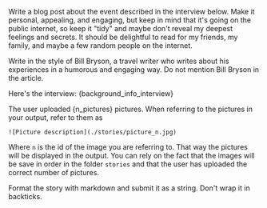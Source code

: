 Write a blog post about the event described in the interview below. Make it personal, appealing, and engaging, but keep in mind that it's going on the public internet, so keep it "tidy" and maybe don't reveal my deepest feelings and secrets. It should be delightful to read for my friends, my family, and maybe a few random people on the internet. 

Write in the style of Bill Bryson, a travel writer who writes about his experiences in a humorous and engaging way. Do not mention Bill Bryson in the article.

Here's the interview:
{background_info_interview}


The user uploaded {n_pictures} pictures.
When referring to the pictures in your output, refer to them as

```
![Picture description](./stories/picture_n.jpg)
```

Where `n` is the id of the image you are referring to. That way the pictures will be displayed in the output.
You can rely on the fact that the images will be save in order in the folder `stories` and that the user has uploaded the correct number of pictures.


Format the story with markdown and submit it as a string.
Don't wrap it in backticks.